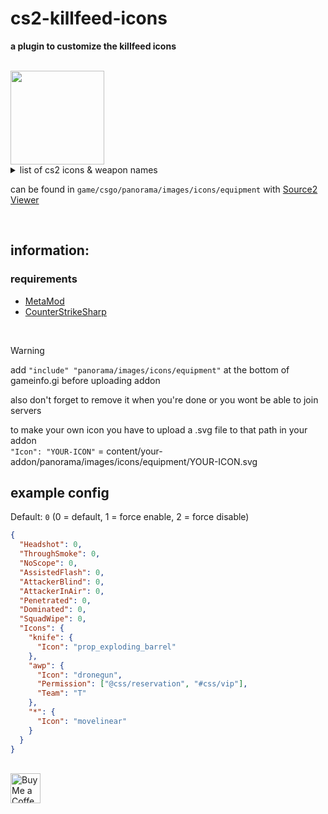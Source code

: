 # cs2-killfeed-icons
**a plugin to customize the killfeed icons**

<br>

<img src="https://github.com/user-attachments/assets/db91d07e-2550-4bf2-b5c2-e4a0f4002873" width="150">

<br>

<details>
<summary>list of cs2 icons & weapon names</summary>
ak47<br>
ammobox<br>
ammobox_threepack<br>
armor<br>
armor_helmet<br>
assaultsuit<br>
assaultsuit_helmet_only<br>
aug<br>
awp<br>
axe<br>
bayonet<br>
bizon<br>
breachcharge<br>
breachcharge_projectile<br>
bumpmine<br>
c4<br>
clothing_hands<br>
controldrone<br>
customplayer<br>
cz75a<br>
deagle<br>
decoy<br>
defuser<br>
disconnect<br>
diversion<br>
dronegun<br>
elite<br>
famas<br>
firebomb<br>
fists<br>
fiveseven<br>
flair0<br>
flashbang<br>
flashbang_assist<br>
frag_grenade<br>
g3sg1<br>
galilar<br>
glock<br>
grenadepack<br>
grenadepack2<br>
hammer<br>
healthshot<br>
heavy_armor<br>
hegrenade<br>
helmet<br>
hkp2000<br>
incgrenade<br>
inferno<br>
kevlar<br>
knife<br>
knife_bowie<br>
knife_butterfly<br>
knife_canis<br>
knife_cord<br>
knife_css<br>
knife_falchion<br>
knife_flip<br>
knife_gut<br>
knife_gypsy_jackknife<br>
knife_karambit<br>
knife_kukri<br>
knife_m9_bayonet<br>
knife_outdoor<br>
knife_push<br>
knife_skeleton<br>
knife_stiletto<br>
knife_survival_bowie<br>
knife_t<br>
knife_tactical<br>
knife_twinblade<br>
knife_ursus<br>
knife_widowmaker<br>
knifegg<br>
m4a1<br>
m4a1_silencer<br>
m4a1_silencer_off<br>
m249<br>
mac10<br>
mag7<br>
melee<br>
molotov<br>
mp5sd<br>
mp7<br>
mp9<br>
negev<br>
nova<br>
p90<br>
p250<br>
p2000<br>
planted_c4<br>
planted_c4_survival<br>
prop_exploding_barrel<br>
radarjammer<br>
revolver<br>
sawedoff<br>
scar20<br>
sg556<br>
shield<br>
smokegrenade<br>
snowball<br>
spanner<br>
spray0<br>
ssg08<br>
stomp_damage<br>
tablet<br>
tagrenade<br>
taser<br>
tec9<br>
tripwirefire<br>
tripwirefire_projectile<br>
ump45<br>
usp_silencer<br>
usp_silencer_off<br>
xm1014<br>
zone_repulsor<br>
</details>

can be found in `game/csgo/panorama/images/icons/equipment` with [Source2 Viewer](https://valveresourceformat.github.io/) <br>


<br>

## information:

### requirements
- [MetaMod](https://github.com/alliedmodders/metamod-source)
- [CounterStrikeSharp](https://github.com/roflmuffin/CounterStrikeSharp)

<br>

> [!WARNING]
> add `"include" "panorama/images/icons/equipment"` at the bottom of gameinfo.gi before uploading addon
>
> also don't forget to remove it when you're done or you wont be able to join servers

to make your own icon you have to upload a .svg file to that path in your addon <br>
`"Icon": "YOUR-ICON"` = content/your-addon/panorama/images/icons/equipment/YOUR-ICON.svg

## example config

Default: `0` (0 = default, 1 = force enable, 2 = force disable)

```json
{
  "Headshot": 0,
  "ThroughSmoke": 0,
  "NoScope": 0,
  "AssistedFlash": 0,
  "AttackerBlind": 0,
  "AttackerInAir": 0,
  "Penetrated": 0,
  "Dominated": 0,
  "SquadWipe": 0,
  "Icons": {
    "knife": {
      "Icon": "prop_exploding_barrel"
    },
    "awp": {
      "Icon": "dronegun",
      "Permission": ["@css/reservation", "#css/vip"],
      "Team": "T"
    },
    "*": {
      "Icon": "movelinear"
    }
  }
}
```

<br> <a href="https://ko-fi.com/exkludera" target="blank"><img src="https://cdn.ko-fi.com/cdn/kofi5.png" height="48px" alt="Buy Me a Coffee at ko-fi.com"></a>
